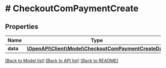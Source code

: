 # # CheckoutComPaymentCreate

## Properties

Name | Type | Description | Notes
------------ | ------------- | ------------- | -------------
**data** | [**\OpenAPI\Client\Model\CheckoutComPaymentCreateData**](CheckoutComPaymentCreateData.md) |  |

[[Back to Model list]](../../README.md#models) [[Back to API list]](../../README.md#endpoints) [[Back to README]](../../README.md)
